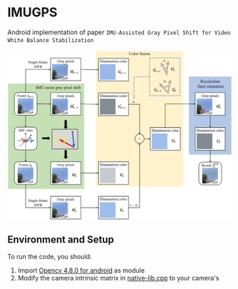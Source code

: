 # IMUGPS

Android implementation of paper `IMU-Assisted Gray Pixel Shift for Video White Balance Stabilization`

![pipeline](Assets/pipeline.png)

## Environment and Setup

To run the code, you should:

1. Import [Opencv 4.8.0 for android](https://github.com/opencv/opencv/releases/download/4.8.0/opencv-4.8.0-android-sdk.zip) as module
2. Modify the camera intrinsic matrix in [native-lib.cpp](Code/app/src/main/cpp/native-lib.cpp#L55-L57) to your camera's